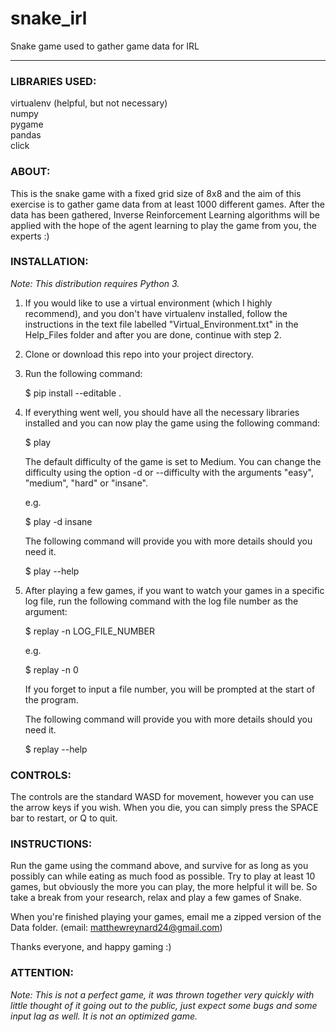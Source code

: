 # snake_irl
Snake game used to gather game data for IRL

---

### LIBRARIES USED:
virtualenv (helpful, but not necessary)  
numpy  
pygame  
pandas  
click

### ABOUT:
This is the snake game with a fixed grid size of 8x8 and the aim of this exercise is to gather game data from at least 1000 different games. After the data has been gathered, Inverse Reinforcement Learning algorithms will be applied with the hope of the agent learning to play the game from you, the experts :)

### INSTALLATION:
*Note: This distribution requires Python 3.*
1. If you would like to use a virtual environment (which I highly recommend), and you don't have virtualenv installed, follow the instructions in the text file labelled "Virtual_Environment.txt" in the Help_Files folder and after you are done, continue with step 2.
2. Clone or download this repo into your project directory.
3. Run the following command:

   $ pip install --editable .

4. If everything went well, you should have all the necessary libraries installed and you can now play the game using the following command:

   $ play

   The default difficulty of the game is set to Medium. You can change the difficulty using the option -d or --difficulty with the arguments "easy", "medium", "hard" or "insane".

   e.g.

   $ play -d insane

   The following command will provide you with more details should you need it.

   $ play --help 

5. After playing a few games, if you want to watch your games in a specific log file, run the following command with the log file number as the argument:

   $ replay -n LOG_FILE_NUMBER

   e.g.

   $ replay -n 0

   If you forget to input a file number, you will be prompted at the start of the program.

   The following command will provide you with more details should you need it.

   $ replay --help 

### CONTROLS:
The controls are the standard WASD for movement, however you can use the arrow keys if you wish.
When you die, you can simply press the SPACE bar to restart, or Q to quit.

### INSTRUCTIONS:
Run the game using the command above, and survive for as long as you possibly can while eating as much food as possible. Try to play at least 10 games, but obviously the more you can play, the more helpful it will be. So take a break from your research, relax and play a few games of Snake.

When you're finished playing your games, email me a zipped version of the Data folder. (email: [matthewreynard24@gmail.com](mailto:matthewreynard24@gmail.com))

Thanks everyone, and happy gaming :)

### ATTENTION:
*Note: This is not a perfect game, it was thrown together very quickly with little thought of it going out to the public, just expect some bugs and some input lag as well. It is not an optimized game.*
